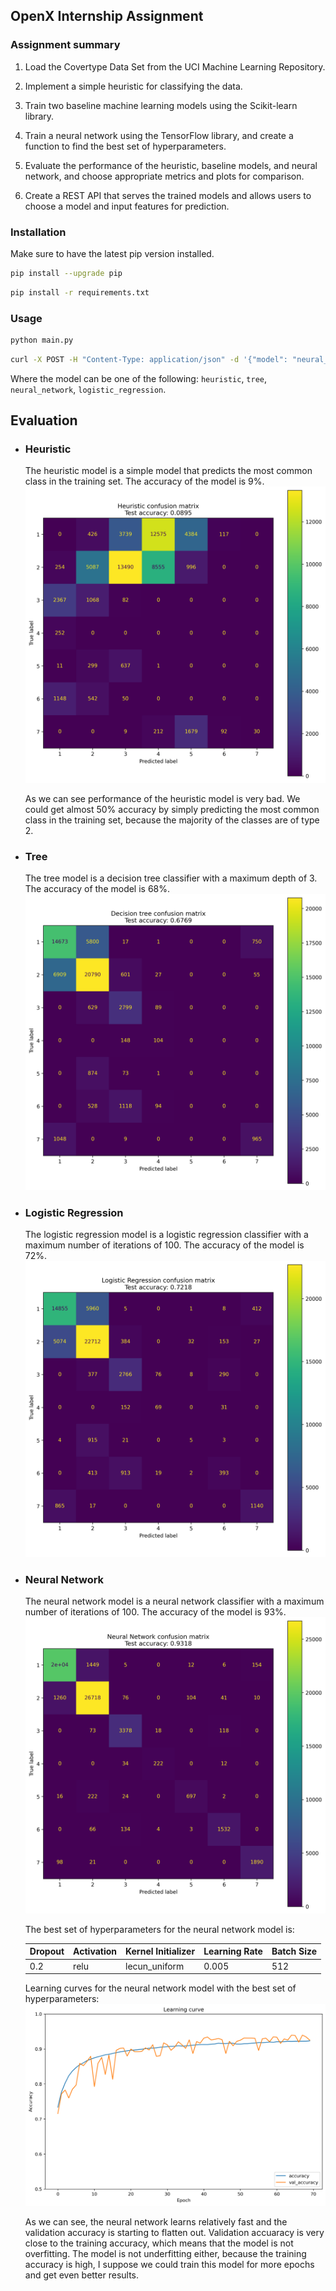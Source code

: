 ## OpenX Internship Assignment

### Assignment summary
1. Load the Covertype Data Set from the UCI Machine Learning Repository.

2. Implement a simple heuristic for classifying the data.

3. Train two baseline machine learning models using the Scikit-learn library.

4. Train a neural network using the TensorFlow library, and create a function to find the best set of hyperparameters.

5. Evaluate the performance of the heuristic, baseline models, and neural network, and choose appropriate metrics and plots for comparison.

6. Create a REST API that serves the trained models and allows users to choose a model and input features for prediction.

### Installation

Make sure to have the latest pip version installed.

```bash
pip install --upgrade pip
```

```bash 
pip install -r requirements.txt 
```

### Usage

```bash
python main.py 
```

```bash
curl -X POST -H "Content-Type: application/json" -d '{"model": "neural_network", "features": [2804,139,9,268,65,3180,234,238,135,6121,1,0,0,0,0,0,0,0,0,0,0,0,0,0,0,1,0,0,0,0,0,0,0,0,0,0,0,0,0,0,0,0,0,0,0,0,0,0,0,0,0,0,0,0]}' http://localhost:5000/predict
```

Where the model can be one of the following: `heuristic`, `tree`, `neural_network`, `logistic_regression`.

## Evaluation

- ### Heuristic

     The heuristic model is a simple model that predicts the most common class in the training set. The accuracy of the model is 9%.
     ![Screenshot](./models/evaluation/heuristic.png)

     As we can see performance of the heuristic model is very bad.
     We could get almost 50% accuracy by simply predicting the most common class in the training set, because the majority of the classes are of type 2.


- ### Tree

     The tree model is a decision tree classifier with a maximum depth of 3. The accuracy of the model is 68%.
     ![Screenshot](./models/evaluation/decision_tree.png)

- ### Logistic Regression

     The logistic regression model is a logistic regression classifier with a maximum number of iterations of 100. The accuracy of the model is 72%.
     ![Screenshot](./models/evaluation/logistic_regression.png)

    
- ### Neural Network
    
    The neural network model is a neural network classifier with a maximum number of iterations of 100. The accuracy of the model is 93%.
     ![Screenshot](./models/evaluation/nerual_net.png)
    
    The best set of hyperparameters for the neural network model is:

    | Dropout | Activation | Kernel Initializer | Learning Rate | Batch Size |
    |---------|------------|--------------------|---------------|------------|
    | 0.2     | relu       | lecun_uniform      | 0.005         | 512        |

    Learning curves for the neural network model with the best set of hyperparameters:
    ![Screenshot](./models/evaluation/learning_curve.png)

    As we can see, the neural network learns relatively fast and the validation accuracy is starting to flatten out. Validation accuaracy is very close to the training accuracy, which means that the model is not overfitting. The model is not underfitting either, because the training accuracy is high, I suppose we could train this model for more epochs and get even better results.
